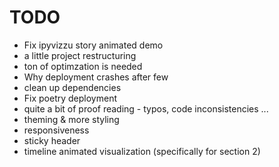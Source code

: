 # TODO
- Fix ipyvizzu story animated demo
- a little project restructuring
- ton of optimzation is needed
- Why deployment crashes after few
- clean up dependencies
- Fix poetry deployment
- quite a bit of proof reading - typos, code inconsistencies ...
- theming & more styling
- responsiveness
- sticky header
- timeline animated visualization (specifically for section 2)
